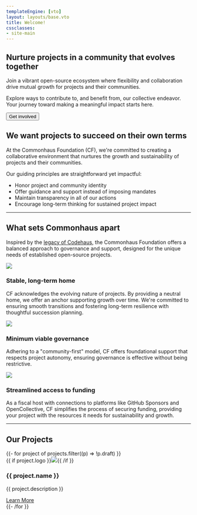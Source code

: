 ```yaml
---
templateEngine: [vto]
layout: layouts/base.vto
title: Welcome!
cssclasses: 
- site-main
---
```

<div class="hero">
  <section class="text">
    <h1>Nurture projects in a community that evolves together</h1>
    <div class="subhead">Join a vibrant open-source ecosystem where flexibility and collaboration drive mutual growth for projects and their communities.</div>
    <p>
      Explore ways to contribute to, and benefit from, our collective endeavor. Your journey toward making a meaningful impact starts here.
    </p>
    <p class="button-container"><button>Get involved</button></p>
  </section>
</div>

<!-- not hero -->

<section class="why">
  <h2>We want projects to succeed on their own terms</h2>
  <div class="text">
    <p>
      At the Commonhaus Foundation (CF), we're committed to creating a collaborative environment that nurtures the growth and sustainability of projects and their communities.
    </p>
    <p>Our guiding principles are straightforward yet impactful:</p>
    <ul class="two-columns">
      <li>Honor project and community identity</li>
      <li>Offer guidance and support instead of imposing mandates</li>
      <li>Maintain transparency in all of our actions</li>
      <li>Encourage long-term thinking for sustained project impact</li>
    </ul>
  </div>
</section>

<hr />

<section class="what">
  <div>
    <h2>What sets Commonhaus apart</h2>
    <p>Inspired by the <a href="./codehaus.md">legacy of Codehaus</a>, the Commonhaus Foundation offers a balanced approach to governance and support, designed for the unique needs of established open-source projects.</p>
  </div>
  <div class="cards">
    <div class="card">
      <img src="/images/home_homeburst.svg" aria-hidden="true">
      <div class="text-content">
        <h3>Stable, long-term home</h3>
        <p>CF acknowledges the evolving nature of projects. By providing a neutral home, we offer an anchor supporting growth over time. We're committed to ensuring smooth transitions and fostering long-term resilience with thoughtful succession planning.</p>
      </div>
    </div>
    <div class="card">
      <img src="/images/home_minimal.svg" aria-hidden="true">
      <div class="text-content">
        <h3>Minimum viable governance</h3>
        <p>Adhering to a "community-first" model, CF offers foundational support that respects project autonomy, ensuring governance is effective without being restrictive.</p>
      </div>
    </div>
    <div class="card">
      <img src="/images/home_access.svg" aria-hidden="true">
      <div class="text-content">
        <h3>Streamlined access to funding</h3>
        <p>As a fiscal host with connections to platforms like GitHub Sponsors and OpenCollective, CF simplifies the process of securing funding, providing your project with the resources it needs for sustainability and growth.</p>
      </div>
    </div>
  </div>
</section>

<hr />

<section class="projects">
  <h2>Our Projects</h2>
  <div class="cards">
    <!-- Highlighted Project Card -->
    <!-- <div class="card featured">
      <div class="text-content">
        <h3>Featured Project Name</h3>
        <p>Short description of the featured project, highlighting its goals, recent achievements, or unique features.</p>
        <a href="project_link.html" class="button">Learn More</a>
      </div>
    </div> -->
    <!-- Other Project Cards -->
    {{- for project of projects.filter((p) => !p.draft) }}
    <div class="card">
      <span class="logo">
      {{ if project.logo }}<img src="{{ project.logo }}" aria-hidden="true"{{ if project.wordmark }} class="wordmark"{{ /if }}>{{ /if }}
      </span>
      <div class="text-content">
        <h3>{{ project.name }}</h3>
        <p>{{ project.description }}</p>
        <a href="{{ project.link }}" class="button">Learn More</a>
      </div>
    </div>
    {{- /for }}
  </div>
</section>